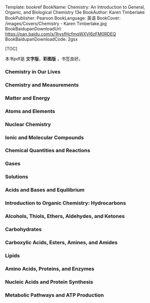 Template: bookref
BookName: Chemistry: An Introduction to General, Organic, and Biological Chemistry 13e
BookAuthor: Karen Timberlake
BookPublisher: Pearson
BookLanguage: 英语
BookCover: /images/Covers/Chemistry - Karen Timberlake.jpg
BookBaidupanDownloadUrl: https://pan.baidu.com/s/1hysfHcfmqWXVl6zFM0RDEQ 
BookBaidupanDownloadCode: 2gsx

[TOC]

本书pdf是 **文字版**，**彩图版** ，书签良好。

### Chemistry in Our Lives 

### Chemistry and Measurements 

### Matter and Energy 

### Atoms and Elements 

### Nuclear Chemistry 

### Ionic and Molecular Compounds 

### Chemical Quantities and Reactions 

### Gases 

### Solutions 

### Acids and Bases and Equilibrium 

### Introduction to Organic Chemistry: Hydrocarbons 

### Alcohols, Thiols, Ethers, Aldehydes, and Ketones 

### Carbohydrates 

### Carboxylic Acids, Esters, Amines, and Amides 

### Lipids 

### Amino Acids, Proteins, and Enzymes 

### Nucleic Acids and Protein Synthesis 

### Metabolic Pathways and ATP Production
